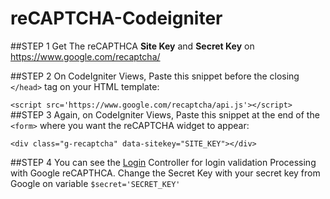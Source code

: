 # reCAPTCHA-Codeigniter
##STEP 1
Get The reCAPTHCA **Site Key** and **Secret Key** on https://www.google.com/recaptcha/

##STEP 2
On CodeIgniter Views, Paste this snippet before the closing `</head>` tag on your HTML template:

`<script src='https://www.google.com/recaptcha/api.js'></script>`
##STEP 3
Again, on CodeIgniter Views, Paste this snippet at the end of the `<form>` where you want the reCAPTCHA widget to appear:

`<div class="g-recaptcha" data-sitekey="SITE_KEY"></div>`

##STEP 4
You can see the [Login](../master/Login.php) Controller for login validation Processing with Google reCAPTHCA. Change the Secret Key with your secret key from Google on variable `$secret='SECRET_KEY'`

